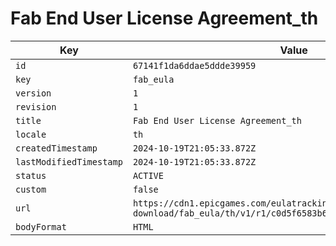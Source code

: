 # Fab End User License Agreement_th

| Key | Value |
| --- | ----- |
| `id` | `67141f1da6ddae5ddde39959` |
| `key` | `fab_eula` |
| `version` | `1` |
| `revision` | `1` |
| `title` | `Fab End User License Agreement_th` |
| `locale` | `th` |
| `createdTimestamp` | `2024-10-19T21:05:33.872Z` |
| `lastModifiedTimestamp` | `2024-10-19T21:05:33.872Z` |
| `status` | `ACTIVE` |
| `custom` | `false` |
| `url` | `https://cdn1.epicgames.com/eulatracking-download/fab_eula/th/v1/r1/c0d5f6583b6d9a3446c2169f6ba2113c.pdf` |
| `bodyFormat` | `HTML` |
